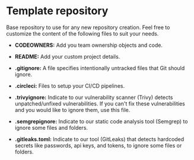 # Template repository
Base repository to use for any new repository creation. Feel free to customize the content of the following files to suit your needs.

- **CODEOWNERS:** Add you team ownership objects and code.

- **README:** Add your custom project details.

- **.gitignore:** A file specifies intentionally untracked files that Git should ignore.

- **.circleci:** Files to setup your CI/CD pipelines.

- **.trivyignore:** Indicate to our vulnerability scanner (Trivy) detects unpatched/unfixed vulnerabilities. If you can't fix these vulnerabilities and you would like to ignore them, use this file.

- **.semgrepignore:** Indicate to our static code analysis tool (Semgrep) to ignore some files and folders.

- **.gitleaks.toml:** Indicate to our tool (GitLeaks) that detects hardcoded secrets like passwords, api keys, and tokens, to ignore some files or folders.
